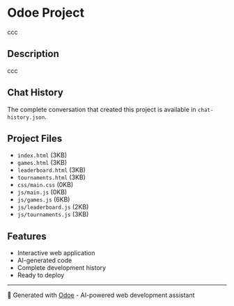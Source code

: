 # Odoe Project

ccc

## Description
ccc

## Chat History
The complete conversation that created this project is available in `chat-history.json`.

## Project Files
- `index.html` (3KB)
- `games.html` (3KB)
- `leaderboard.html` (3KB)
- `tournaments.html` (3KB)
- `css/main.css` (0KB)
- `js/main.js` (0KB)
- `js/games.js` (6KB)
- `js/leaderboard.js` (2KB)
- `js/tournaments.js` (3KB)

## Features
- Interactive web application
- AI-generated code
- Complete development history
- Ready to deploy

---
🤖 Generated with [Odoe](https://odoe.dev) - AI-powered web development assistant

